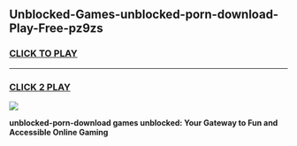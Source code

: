 
## Unblocked-Games-unblocked-porn-download-Play-Free-pz9zs
<h3>
<a href="https://premium76.site?title=unblocked-porn-download&ref=10A">CLICK TO PLAY</a></h3>
<hr>

<h3>
<a href="https://premium76.site?title=unblocked-porn-download&ref=10A">CLICK 2 PLAY</a>
  
</h3>

<a href="https://premium76.site?title=unblocked-porn-download&ref=10A"><img src="https://clearcache.store/games.png"></a>


**unblocked-porn-download games unblocked: Your Gateway to Fun and Accessible Online Gaming**
